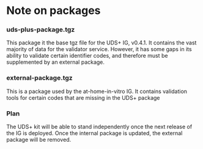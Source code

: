 # Note on packages
### uds-plus-package.tgz
This package it the base tgz file for the UDS+ IG, v0.4.1. It contains the vast majority of data for the validator service. However, it has some gaps in its ability to validate certain identifier codes, and therefore must be supplemented by an external package.

### external-package.tgz
This is a package used by the at-home-in-vitro IG. It contains validation tools for certain codes that are missing in the UDS+ package

### Plan
The UDS+ kit will be able to stand independently once the next release of the IG is deployed. Once the internal package is updated, the external package will be removed.